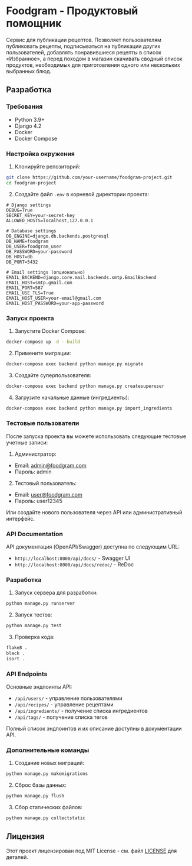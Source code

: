 # Foodgram - Продуктовый помощник

Сервис для публикации рецептов. Позволяет пользователям публиковать рецепты, подписываться на публикации других пользователей, добавлять понравившиеся рецепты в список «Избранное», а перед походом в магазин скачивать сводный список продуктов, необходимых для приготовления одного или нескольких выбранных блюд.

## Разработка

### Требования

- Python 3.9+
- Django 4.2
- Docker
- Docker Compose

### Настройка окружения

1. Клонируйте репозиторий:
```bash
git clone https://github.com/your-username/foodgram-project.git
cd foodgram-project
```

2. Создайте файл `.env` в корневой директории проекта:
```env
# Django settings
DEBUG=True
SECRET_KEY=your-secret-key
ALLOWED_HOSTS=localhost,127.0.0.1

# Database settings
DB_ENGINE=django.db.backends.postgresql
DB_NAME=foodgram
DB_USER=foodgram_user
DB_PASSWORD=your-password
DB_HOST=db
DB_PORT=5432

# Email settings (опционально)
EMAIL_BACKEND=django.core.mail.backends.smtp.EmailBackend
EMAIL_HOST=smtp.gmail.com
EMAIL_PORT=587
EMAIL_USE_TLS=True
EMAIL_HOST_USER=your-email@gmail.com
EMAIL_HOST_PASSWORD=your-app-password
```

### Запуск проекта

1. Запустите Docker Compose:
```bash
docker-compose up -d --build
```

2. Примените миграции:
```bash
docker-compose exec backend python manage.py migrate
```

3. Создайте суперпользователя:
```bash
docker-compose exec backend python manage.py createsuperuser
```

4. Загрузите начальные данные (ингредиенты):
```bash
docker-compose exec backend python manage.py import_ingredients
```

### Тестовые пользователи

После запуска проекта вы можете использовать следующие тестовые учетные записи:

1. Администратор:
- Email: admin@foodgram.com
- Пароль: admin

2. Тестовый пользователь:
- Email: user@foodgram.com
- Пароль: user12345

Или создайте нового пользователя через API или административный интерфейс.

### API Documentation

API документация (OpenAPI/Swagger) доступна по следующим URL:
- `http://localhost:8000/api/docs/` - Swagger UI
- `http://localhost:8000/api/docs/redoc/` - ReDoc

### Разработка

1. Запуск сервера для разработки:
```bash
python manage.py runserver
```

2. Запуск тестов:
```bash
python manage.py test
```

3. Проверка кода:
```bash
flake8 .
black .
isort .
```

### API Endpoints

Основные эндпоинты API:

- `/api/users/` - управление пользователями
- `/api/recipes/` - управление рецептами
- `/api/ingredients/` - получение списка ингредиентов
- `/api/tags/` - получение списка тегов

Полный список эндпоинтов и их описание доступны в документации API.

### Дополнительные команды

1. Создание новых миграций:
```bash
python manage.py makemigrations
```

2. Сброс базы данных:
```bash
python manage.py flush
```

3. Сбор статических файлов:
```bash
python manage.py collectstatic
```

## Лицензия

Этот проект лицензирован под MIT License - см. файл [LICENSE](LICENSE) для деталей.

